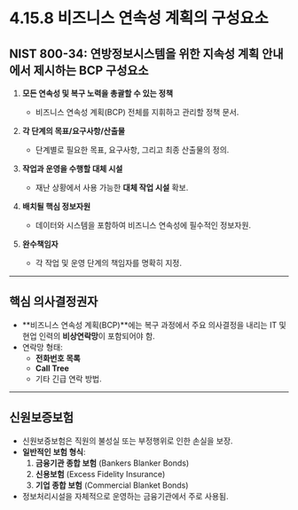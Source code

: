 # 4.15.8 비즈니스 연속성 계획의 구성요소

## NIST 800-34: 연방정보시스템을 위한 지속성 계획 안내에서 제시하는 BCP 구성요소
1. **모든 연속성 및 복구 노력을 총괄할 수 있는 정책**
   - 비즈니스 연속성 계획(BCP) 전체를 지휘하고 관리할 정책 문서.

2. **각 단계의 목표/요구사항/산출물**
   - 단계별로 필요한 목표, 요구사항, 그리고 최종 산출물의 정의.

3. **작업과 운영을 수행할 대체 시설**
   - 재난 상황에서 사용 가능한 **대체 작업 시설** 확보.

4. **배치될 핵심 정보자원**
   - 데이터와 시스템을 포함하여 비즈니스 연속성에 필수적인 정보자원.

5. **완수책임자**
   - 각 작업 및 운영 단계의 책임자를 명확히 지정.

---

## 핵심 의사결정권자
- **비즈니스 연속성 계획(BCP)**에는 복구 과정에서 주요 의사결정을 내리는 IT 및 현업 인력의 **비상연락망**이 포함되어야 함.
- 연락망 형태:
  - **전화번호 목록**
  - **Call Tree**
  - 기타 긴급 연락 방법.

---

## 신원보증보험
- 신원보증보험은 직원의 불성실 또는 부정행위로 인한 손실을 보장.
- **일반적인 보험 형식**:
  1. **금융기관 종합 보험** (Bankers Blanker Bonds)
  2. **신용보험** (Excess Fidelity Insurance)
  3. **기업 종합 보험** (Commercial Blanket Bonds)
- 정보처리시설을 자체적으로 운영하는 금융기관에서 주로 사용됨.

